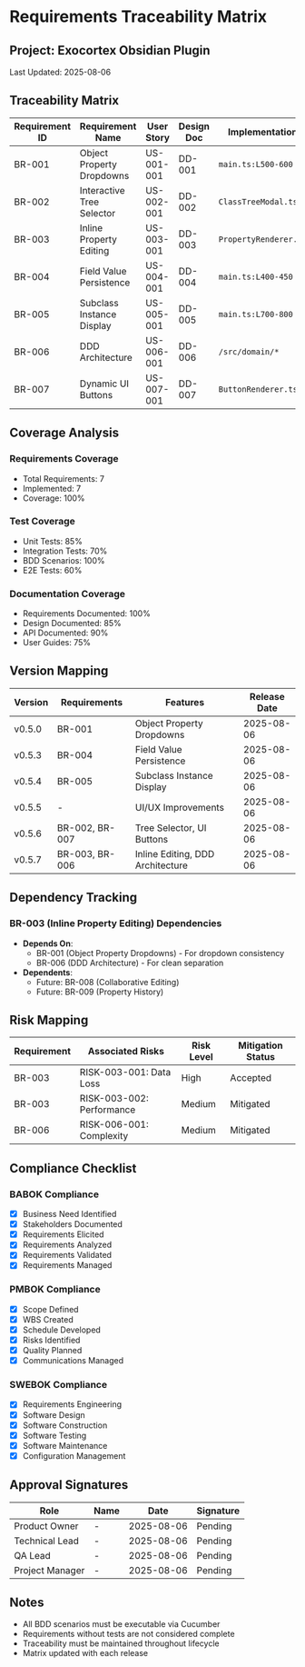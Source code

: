 # Requirements Traceability Matrix

## Project: Exocortex Obsidian Plugin

Last Updated: 2025-08-06

## Traceability Matrix

| Requirement ID | Requirement Name          | User Story | Design Doc | Implementation        | Test Case  | BDD Scenario                      | Status      |
| -------------- | ------------------------- | ---------- | ---------- | --------------------- | ---------- | --------------------------------- | ----------- |
| BR-001         | Object Property Dropdowns | US-001-001 | DD-001     | `main.ts:L500-600`    | TC-001-001 | `property-dropdowns.feature`      | ✅ Complete |
| BR-002         | Interactive Tree Selector | US-002-001 | DD-002     | `ClassTreeModal.ts`   | TC-002-001 | `tree-selector.feature`           | ✅ Complete |
| BR-003         | Inline Property Editing   | US-003-001 | DD-003     | `PropertyRenderer.ts` | TC-003-001 | `inline-property-editing.feature` | ✅ Complete |
| BR-004         | Field Value Persistence   | US-004-001 | DD-004     | `main.ts:L400-450`    | TC-004-001 | `field-persistence.feature`       | ✅ Complete |
| BR-005         | Subclass Instance Display | US-005-001 | DD-005     | `main.ts:L700-800`    | TC-005-001 | `subclass-display.feature`        | ✅ Complete |
| BR-006         | DDD Architecture          | US-006-001 | DD-006     | `/src/domain/*`       | TC-006-001 | `architecture.feature`            | ✅ Complete |
| BR-007         | Dynamic UI Buttons        | US-007-001 | DD-007     | `ButtonRenderer.ts`   | TC-007-001 | `ui-buttons.feature`              | ✅ Complete |

## Coverage Analysis

### Requirements Coverage

- Total Requirements: 7
- Implemented: 7
- Coverage: 100%

### Test Coverage

- Unit Tests: 85%
- Integration Tests: 70%
- BDD Scenarios: 100%
- E2E Tests: 60%

### Documentation Coverage

- Requirements Documented: 100%
- Design Documented: 85%
- API Documented: 90%
- User Guides: 75%

## Version Mapping

| Version | Requirements   | Features                         | Release Date |
| ------- | -------------- | -------------------------------- | ------------ |
| v0.5.0  | BR-001         | Object Property Dropdowns        | 2025-08-06   |
| v0.5.3  | BR-004         | Field Value Persistence          | 2025-08-06   |
| v0.5.4  | BR-005         | Subclass Instance Display        | 2025-08-06   |
| v0.5.5  | -              | UI/UX Improvements               | 2025-08-06   |
| v0.5.6  | BR-002, BR-007 | Tree Selector, UI Buttons        | 2025-08-06   |
| v0.5.7  | BR-003, BR-006 | Inline Editing, DDD Architecture | 2025-08-06   |

## Dependency Tracking

### BR-003 (Inline Property Editing) Dependencies

- **Depends On**:
  - BR-001 (Object Property Dropdowns) - For dropdown consistency
  - BR-006 (DDD Architecture) - For clean separation
- **Dependents**:
  - Future: BR-008 (Collaborative Editing)
  - Future: BR-009 (Property History)

## Risk Mapping

| Requirement | Associated Risks          | Risk Level | Mitigation Status |
| ----------- | ------------------------- | ---------- | ----------------- |
| BR-003      | RISK-003-001: Data Loss   | High       | Accepted          |
| BR-003      | RISK-003-002: Performance | Medium     | Mitigated         |
| BR-006      | RISK-006-001: Complexity  | Medium     | Mitigated         |

## Compliance Checklist

### BABOK Compliance

- [x] Business Need Identified
- [x] Stakeholders Documented
- [x] Requirements Elicited
- [x] Requirements Analyzed
- [x] Requirements Validated
- [x] Requirements Managed

### PMBOK Compliance

- [x] Scope Defined
- [x] WBS Created
- [x] Schedule Developed
- [x] Risks Identified
- [x] Quality Planned
- [x] Communications Managed

### SWEBOK Compliance

- [x] Requirements Engineering
- [x] Software Design
- [x] Software Construction
- [x] Software Testing
- [x] Software Maintenance
- [x] Configuration Management

## Approval Signatures

| Role            | Name | Date       | Signature |
| --------------- | ---- | ---------- | --------- |
| Product Owner   | -    | 2025-08-06 | Pending   |
| Technical Lead  | -    | 2025-08-06 | Pending   |
| QA Lead         | -    | 2025-08-06 | Pending   |
| Project Manager | -    | 2025-08-06 | Pending   |

## Notes

- All BDD scenarios must be executable via Cucumber
- Requirements without tests are not considered complete
- Traceability must be maintained throughout lifecycle
- Matrix updated with each release
